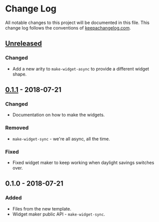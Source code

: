 # Change Log
All notable changes to this project will be documented in this file. This change log follows the conventions of [keepachangelog.com](http://keepachangelog.com/).

## [Unreleased]
### Changed
- Add a new arity to `make-widget-async` to provide a different widget shape.

## [0.1.1] - 2018-07-21
### Changed
- Documentation on how to make the widgets.

### Removed
- `make-widget-sync` - we're all async, all the time.

### Fixed
- Fixed widget maker to keep working when daylight savings switches over.

## 0.1.0 - 2018-07-21
### Added
- Files from the new template.
- Widget maker public API - `make-widget-sync`.

[Unreleased]: https://github.com/your-name/re-om/compare/0.1.1...HEAD
[0.1.1]: https://github.com/your-name/re-om/compare/0.1.0...0.1.1
